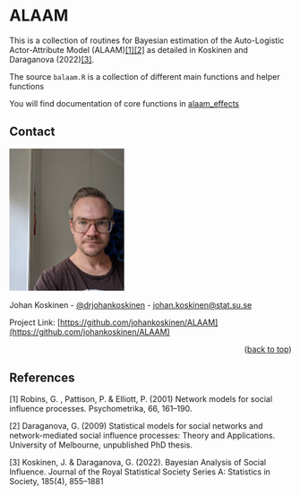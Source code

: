 # ALAAM

This is a collection of routines for Bayesian estimation of the Auto-Logistic Actor-Attribute Model (ALAAM)[[1]](#1)[[2]](#2) as detailed in Koskinen and Daraganova (2022)[[3]](#3).

The source `balaam.R` is a collection of different main functions and helper functions

You will find documentation of core functions in  [alaam_effects](https://github.com/johankoskinen/ALAAM/blob/main/alaam_effects.pdf)
<!-- CONTACT -->
## Contact

<img src="images/koskinen_johan.jpg" alt="Me" width="205.2" height="254.4">

Johan Koskinen - [@drjohankoskinen](https://twitter.com/drjohankoskinen) - johan.koskinen@stat.su.se

Project Link: [https://github.com/johankoskinen/ALAAM](https://github.com/johankoskinen/ALAAM)

<p align="right">(<a href="#readme-top">back to top</a>)</p>

## References
<a id="1">[1]</a> 
Robins, G. , Pattison, P. & Elliott, P. (2001)
Network models for social influence processes.
Psychometrika, 66, 161–190.

<a id="2">[2]</a> 
Daraganova, G. (2009)
Statistical models for social networks and network-mediated social influence processes: Theory and Applications.
University of Melbourne, unpublished PhD thesis.

<a id="3">[3]</a> 
Koskinen, J. & Daraganova, G. (2022).
Bayesian Analysis of Social Influence.
Journal of the Royal Statistical Society Series A: Statistics in Society, 185(4), 855–1881


